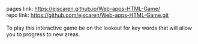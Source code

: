 pages link: https://ejscaren.github.io/Web-apps-HTML-Game/
<br>
repo link: https://github.com/ejscaren/Web-apps-HTML-Game.git
<br><br>
To play this interactive game be on the lookout for key words that will allow you to progress to new areas.
